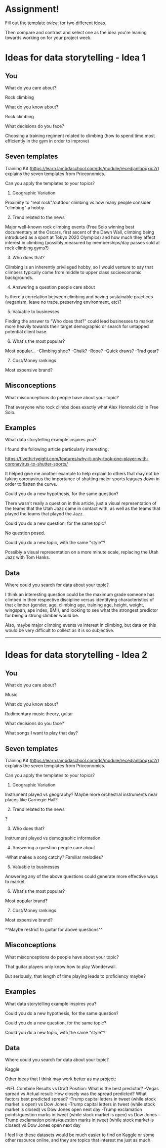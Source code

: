 # Assignment!

Fill out the template *twice*, for two different ideas.

Then compare and contrast and select one as the idea you're leaning towards
working on for your project week.


# Ideas for data storytelling - Idea 1

## You

What do you care about?

Rock climbing

What do you know about?

Rock climbing

What decisions do you face?

Choosing a training regiment related to climbing (how to spend time most efficiently in the gym in order to improve)

## Seven templates

Training Kit (https://learn.lambdaschool.com/ds/module/recedjanlbpqxic2r) explains the seven templates from Priceonomics.

Can you apply the templates to your topics? 

1. Geographic Variation

Proximity to "real rock"/outdoor climbing vs how many people consider "climbing" a hobby

2. Trend related to the news

Major well-known rock climbing events (Free Solo winning best documentary at the Oscars, first ascent of the Dawn Wall, 
climbing being introduced as a sport at Tokyo 2020 Olympics) and how much they affect interest in climbing (possibly measured
by memberships/day passes sold at rock climbing gyms?)

3. Who does that?

Climbing is an inherently privileged hobby, so I would venture to say that climbers typically come from middle to upper class
socioeconomic backgrounds.

4. Answering a question people care about

Is there a correlation between climbing and having sustainable practices (veganism, leave no trace, preserving environment, etc)?

5. Valuable to businesses

Finding the answer to "Who does that?" could lead businesses to market more heavily towards their target demographic or search for
untapped potential client base.

6. What's the most popular?

Most popular...
-Climbing shoe?
-Chalk?
-Rope?
-Quick draws?
-Trad gear?

7. Cost/Money rankings

Most expensive brand? 

## Misconceptions

What misconceptions do people have about your topic?

That everyone who rock climbs does exactly what Alex Honnold did in Free Solo.

## Examples

What data storytelling example inspires you?

I found the following article particularly interesting:

https://fivethirtyeight.com/features/why-it-only-took-one-player-with-coronavirus-to-shutter-sports/

It helped give me another example to help explain to others that may not be taking coronavirus the importance
of shutting major sports leagues down in order to flatten the curve.

Could you do a new hypothesis, for the same question?

There wasn't really a question in this article, just a visual representation of the teams that the Utah Jazz
came in contact with, as well as the teams that played the teams that played the Jazz.

Could you do a new question, for the same topic?

No question posed.

Could you do a new topic, with the same "style"?

Possibly a visual representation on a more minute scale, replacing the Utah Jazz with Tom Hanks.

## Data

Where could you search for data about your topic?

I think an interesting question could be the maximum grade someone has climbed in their respective discipline
versus identifying characteristics of that climber (gender, age, climbing age, training age, height, weight, 
wingspan, ape index, BMI), and looking to see what the strongest predictor for being a strong climber would be.

Also, maybe major climbing events vs interest in climbing, but data on this would be very difficult to collect 
as it is so subjective.

---

# Ideas for data storytelling - Idea 2

## You

What do you care about?

Music

What do you know about?

Rudimentary music theory, guitar

What decisions do you face?

What songs I want to play that day?

## Seven templates

Training Kit (https://learn.lambdaschool.com/ds/module/recedjanlbpqxic2r) explains the seven templates from Priceonomics.

Can you apply the templates to your topics? 

1. Geographic Variation

Instrument played vs geography? Maybe more orchestral instruments near places like Carnegie Hall?

2. Trend related to the news

?

3. Who does that?

Instrument played vs demographic information

4. Answering a question people care about

-What makes a song catchy? Familiar melodies?

5. Valuable to businesses

Answering any of the above questions could generate more effective ways to market.

6. What's the most popular?

Most popular brand?

7. Cost/Money rankings

Most expensive brand?

^^Maybe restrict to guitar for above questions^^

## Misconceptions

What misconceptions do people have about your topic?

That guitar players only know how to play Wonderwall.

But seriously, that length of time playing leads to proficiency maybe?

## Examples

What data storytelling example inspires you?


Could you do a new hypothesis, for the same question?


Could you do a new question, for the same topic?


Could you do a new topic, with the same "style"?


## Data

Where could you search for data about your topic?

Kaggle

Other ideas that I think may work better as my project:

-NFL Combine Results vs Draft Position: What is the best predictor?
-Vegas spread vs Actual result: How closely was the spread predicted? What factors best predicted spread?
-Trump capital letters in tweet (while stock market is open) vs Dow Jones
-Trump capital letters in tweet (while stock market is closed) vs Dow Jones open next day
-Trump exclamation points/question marks in tweet (while stock market is open) vs Dow Jones
-Trump exclamation points/question marks in tweet (while stock market is closed) vs Dow Jones open next day

I feel like these datasets would be much easier to find on Kaggle or some other resource online, and they are topics that interest me just as much.

